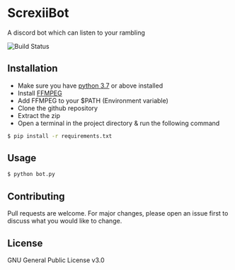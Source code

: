 # ScrexiiBot
 A discord bot which can listen to your rambling

![Build Status](https://travis-ci.org/joemccann/dillinger.svg?branch=master)

## Installation

- Make sure you have [python 3.7](https://www.python.org/downloads/) or above installed
- Install [FFMPEG](https://github.com/adaptlearning/adapt_authoring/wiki/Installing-FFmpeg) 
- Add FFMPEG to your $PATH (Environment variable) 
- Clone the github repository
- Extract the zip
- Open a terminal in the project directory & run the following command

```sh
$ pip install -r requirements.txt
```

## Usage

```sh 
$ python bot.py
```

## Contributing
Pull requests are welcome. For major changes, please open an issue first to discuss what you would like to change.

## License
GNU General Public License v3.0
